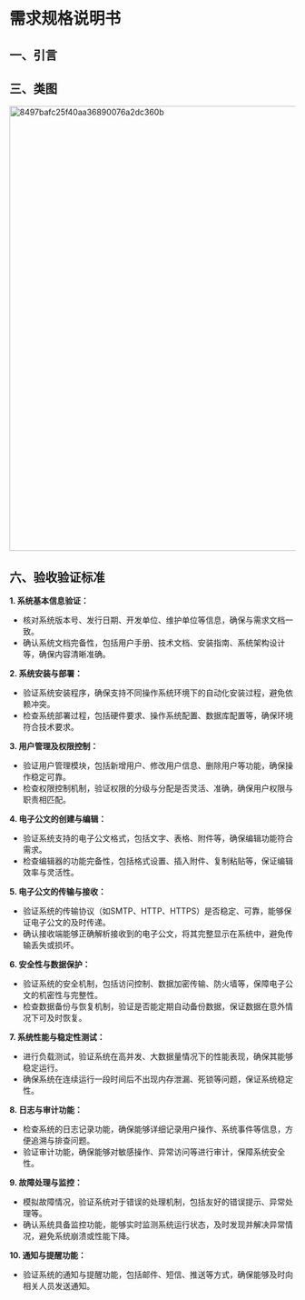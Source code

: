 # 需求规格说明书
## 一、引言

## 三、类图
<img width="783" alt="8497bafc25f40aa36890076a2dc360b" src="https://github.com/yongstong/ljpyyds/assets/149181573/fd9c01f4-2928-4f1f-9f69-eda237a976a5">

## 六、验收验证标准
**1. 系统基本信息验证：**
   - 核对系统版本号、发行日期、开发单位、维护单位等信息，确保与需求文档一致。
   - 确认系统文档完备性，包括用户手册、技术文档、安装指南、系统架构设计等，确保内容清晰准确。

**2. 系统安装与部署：**
   - 验证系统安装程序，确保支持不同操作系统环境下的自动化安装过程，避免依赖冲突。
   - 检查系统部署过程，包括硬件要求、操作系统配置、数据库配置等，确保环境符合技术要求。

**3. 用户管理及权限控制：**
   - 验证用户管理模块，包括新增用户、修改用户信息、删除用户等功能，确保操作稳定可靠。
   - 检查权限控制机制，验证权限的分级与分配是否灵活、准确，确保用户权限与职责相匹配。

**4. 电子公文的创建与编辑：**
   - 验证系统支持的电子公文格式，包括文字、表格、附件等，确保编辑功能符合需求。
   - 检查编辑器的功能完备性，包括格式设置、插入附件、复制粘贴等，保证编辑效率与灵活性。

**5. 电子公文的传输与接收：**
   - 验证系统的传输协议（如SMTP、HTTP、HTTPS）是否稳定、可靠，能够保证电子公文的及时传递。
   - 确认接收端能够正确解析接收到的电子公文，将其完整显示在系统中，避免传输丢失或损坏。

**6. 安全性与数据保护：**
   - 验证系统的安全机制，包括访问控制、数据加密传输、防火墙等，保障电子公文的机密性与完整性。
   - 检查数据备份与恢复机制，验证是否能定期自动备份数据，保证数据在意外情况下可及时恢复。

**7. 系统性能与稳定性测试：**
   - 进行负载测试，验证系统在高并发、大数据量情况下的性能表现，确保其能够稳定运行。
   - 确保系统在连续运行一段时间后不出现内存泄漏、死锁等问题，保证系统稳定性。

**8. 日志与审计功能：**
   - 检查系统的日志记录功能，确保能够详细记录用户操作、系统事件等信息，方便追溯与排查问题。
   - 验证审计功能，确保能够对敏感操作、异常访问等进行审计，保障系统安全性。

**9. 故障处理与监控：**
   - 模拟故障情况，验证系统对于错误的处理机制，包括友好的错误提示、异常处理等。
   - 确认系统具备监控功能，能够实时监测系统运行状态，及时发现并解决异常情况，避免系统崩溃或性能下降。

**10. 通知与提醒功能：**
   - 验证系统的通知与提醒功能，包括邮件、短信、推送等方式，确保能够及时向相关人员发送通知。
